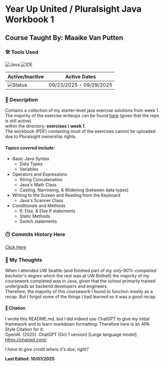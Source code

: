 # Year Up United / Pluralsight Java Workbook 1
## Course Taught By: Maaike Van Putten

### 🛠️ Tools Used
![Java](https://img.shields.io/badge/language-Java-blue.svg)
![IDE](https://img.shields.io/badge/IDE-IntelliJ-orange)

| Active/Inactive | Active Dates |
| --- | --- |
| ![Status](https://img.shields.io/badge/status-inactive-lightgrey)| 09/23/2025 - 09/29/2025|

### 📝 Description
Contains a collection of my starter-level java exercise solutions from week 1. <br>
The majority of the exercise writeups can be found [here](https://github.com/BrightBoost/learningjava) (given that the repo is still active) <br>
within the directory: **exercises \ week 1**. <br>
The workbook (PDF) containing most of the exercises cannot be uploaded due to Pluralsight ownership rights. <br>

#### *Topics covered include:*<br>
- Basic Java Syntax
  - Data Types
  - Variables
- Operators and Expressions
  - String Concatenation
  - Java's Math Class
  - Casting, Narrowing, & Widening (between data types)
- Writing to the Screen and Reading from the Keyboard
  - Java's Scanner Class
- Conditionals and Methods
  - If, Else, & Else If statements
  - Static Methods
  - Switch statements <br>

### 🕒 Commits History Here
[Click Here](https://github.com/gitraspigner/workbook-1/commits/master)

### 💭 My Thoughts
When I attended UW Seattle (and finished part of my *only-90%-completed bachelor's degree* which the rest was at UW Bothell) the majority of my coursework completed was in Java, given that the school primarily trained undergrads as backend developers and engineers. <br>
Therefore, the majority of this coursework I found to function mostly as a recap. But I forgot some of the things I had learned so it was a good recap.

#### 🔖 Citation
I wrote this README.md, but I did indeed use ChatGPT to give my initial framework and to learn markdown formatting. Therefore here is an APA Style Citation for it:  <br>
OpenAI. (2025). ChatGPT (Oct 1 version) [Large language model]. https://chatgpt.com/ <br>

*I have to give credit where it's due, right?* <br>

**Last Edited: 10/01/2025**
